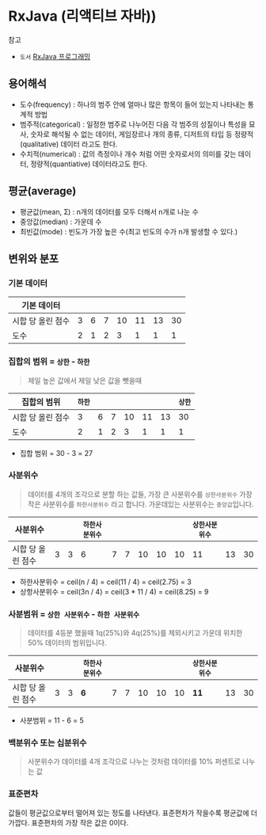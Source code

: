 # RxJava (리액티브 자바))

참고

- ``도서`` [RxJava 프로그래밍](http://www.kyobobook.co.kr/product/detailViewKor.laf?ejkGb=KOR&mallGb=KOR&barcode=9788968488658&orderClick=LAG&Kc=)

## 용어해석

- 도수(frequency) : 하나의 범주 안에 얼마나 많은 항목이 들어 있는지 나타내는 통계적 방법
- 범주적(categorical) : 일정한 범주로 나누어진 다음 각 범주의 성질이나 특성을 묘사, 숫자로 해석될 수 없는 데이터, 게임장르나 개의 종류, 디저트의 타입 등 정량적(qualitative) 데이터 라고도 한다.
- 수치적(numerical) : 값의 측정이나 개수 처럼 어떤 숫자로서의 의미를 갖는 데이터, 정량적(quantiative) 데이터라고도 한다.

## 평균(average)

- 평균값(mean, Ʃ) : n개의 데이터를 모두 더해서 n개로 나눈 수
- 중앙값(median) : 가운데 수
- 최빈값(mode) : 빈도가 가장 높은 수(최고 빈도의 수가 n개 발생할 수 있다.)

## 변위와 분포

### 기본 데이터
기본 데이터 | | | | | | | |
-----|--|--|--|--|--|--|--
시합 당 올린 점수 | 3 | 6 | 7 | 10 | 11 | 13 | 30
도수           | 2 | 1 | 2 | 3 |  1  |  1  | 1

### 집합의 범위 = ``상한`` - ``하한`` 
> 제일 높은 값에서 제일 낮은 값을 뺏을때

집합의 범위 | ``하한`` | | | | | | ``상한`` |
-----|--|--|--|--|--|--|--
시합 당 올린 점수 | 3 | 6 | 7 | 10 | 11 | 13 | 30
도수           | 2 | 1 | 2 | 3 |  1  |  1  | 1

- 집합 범위 = 30 - 3 = 27

### 사분위수
> 데이터를 4개의 조각으로 분할 하는 값들, 가장 큰 사분위수를 ``상한사분위수`` 가장 작은 사분위수를 ``하한사분위수`` 라고 합니다. 가운데있는 사분위수는 ``중앙값``입니다.

사분위수 | | |``하한사분위수``| | | | ️️️| |``상한사분위수``| | |
-----|--|--|--|--|--|--|--|--|--|--|--|
시합 당 올린 점수 | 3 | 3 | 6 | 7 | 7 | 10| 10 | 10 | 11 | 13 | 30

- 하한사분위수 = ceil(n / 4) = ceil(11 / 4) = ceil(2.75) = 3
- 상항사분위수 = ceil(3n / 4) = ceil(3 * 11 / 4) = ceil(8.25) = 9

### 사분범위 = ``상한 사분위수`` - ``하한 사분위수``
> 데이터를 4등분 했을때 1q(25%)와 4q(25%)를 제외시키고 가운데 위치한 50% 데이터의 범위입니다.

사분위수 | | |``하한사분위수``| | | | ️️️| |``상한사분위수``| | |
-----|--|--|--|--|--|--|--|--|--|--|--|
시합 당 올린 점수 | 3 | 3 | **6** | 7 | 7 | 10| 10 | 10 | **11** | 13 | 30

- 사분범위 = 11 - 6 = 5

### 백분위수 또는 십분위수
> 사분위수가 데이터를 4개 조각으로 나누는 것처럼 데이터를 10% 퍼센트로 나누는 값

### 표준편차
값들이 평균값으로부터 떨어져 있는 정도를 나타낸다. 표준편차가 작을수록 평균값에 더 가깝다.
표준편차의 가장 작은 값은 0이다.